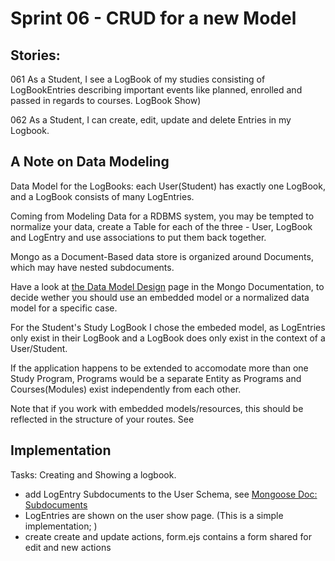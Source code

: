 # Sprint 06 - CRUD for a new Model

## Stories:

061 As a Student, I see a LogBook of my studies consisting of LogBookEntries
 describing important events like planned, enrolled and passed in regards to courses.
 LogBook Show)

062 As a Student, I can create, edit, update and delete Entries in my Logbook.

## A Note on Data Modeling

Data Model for the LogBooks: each User(Student) has exactly one LogBook,
and a LogBook consists of many LogEntries.

Coming from Modeling Data for a RDBMS system, you may be tempted to 
normalize your data, create a Table for each of the three - User, 
LogBook and LogEntry and use associations to put them back together.

Mongo as a Document-Based data store is organized around Documents,
which may have nested subdocuments.

Have a look at [the Data Model Design](https://docs.mongodb.com/manual/core/data-model-design/)
page in the Mongo Documentation, to decide wether you should use an embedded model or a normalized data model for
a specific case.

For the Student's Study LogBook I chose the embeded model, as LogEntries only 
exist in their LogBook and a LogBook does only exist in the context of a User/Student.

If the application happens to be extended to accomodate more than one Study Program,
Programs would be a separate Entity as Programs and Courses(Modules) exist
independently from each other.

Note that if you work with embedded models/resources, this should be 
reflected in the structure of your routes.
See 

## Implementation

Tasks: 
Creating and Showing a logbook.

- add LogEntry Subdocuments to the User Schema, see [Mongoose Doc: Subdocuments](https://mongoosejs.com/docs/subdocs.html)
- LogEntries are shown on the user show page. 
  (This is a simple implementation; )
- create create and update actions, form.ejs contains a form shared for edit and new actions
